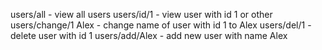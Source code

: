 users/all - view all users
users/id/1 - view user with id 1 or other
users/change/1 Alex - change name of user with id 1 to Alex
users/del/1 - delete user with id 1
users/add/Alex - add new user with name Alex
